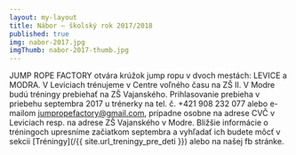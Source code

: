 ```yaml
---
layout: my-layout
title: Nábor – školský rok 2017/2018
published: true
img: nabor-2017.jpg
imgThumb: nabor-2017-thumb.jpg
---
```


JUMP ROPE FACTORY otvára krúžok jump ropu v dvoch mestách: LEVICE a MODRA. V Leviciach trénujeme v Centre voľného času na ZŠ II. V Modre budú tréningy prebiehať na ZŠ Vajanského. Prihlasovanie prebieha v priebehu septembra 2017 u trénerky na tel. č. +421 908 232 077 alebo e-mailom jumpropefactory@gmail.com, prípadne osobne na adrese CVČ v Leviciach resp. na adrese ZŠ Vajanského v Modre. Bližšie informácie o tréningoch upresníme začiatkom septembra a vyhľadať ich budete môcť v sekcii [Tréningy](/{{ site.url_treningy_pre_deti }}) alebo na našej fb stránke.

<!--more-->
